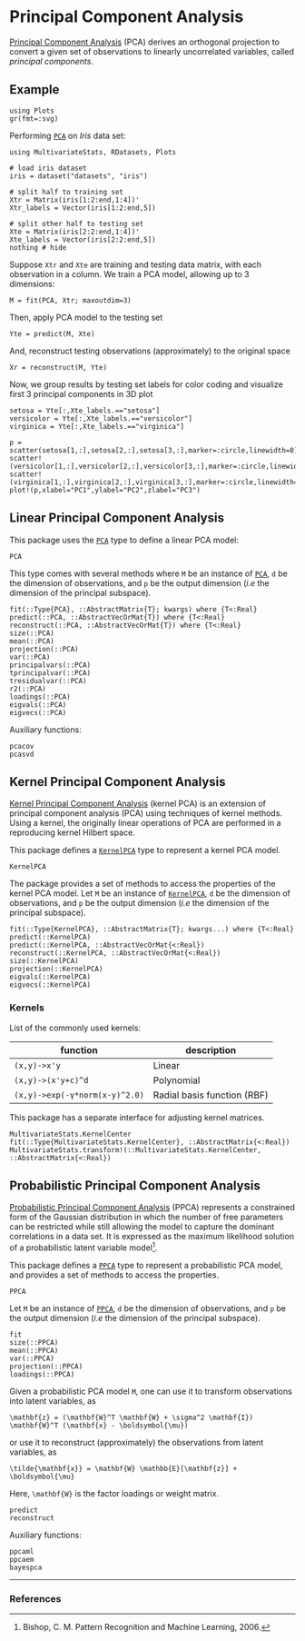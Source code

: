 # Principal Component Analysis

[Principal Component Analysis](http://en.wikipedia.org/wiki/Principal_component_analysis) (PCA) derives an orthogonal projection to convert a given set of observations to linearly uncorrelated variables, called *principal components*.

## Example

```@setup PCAex
using Plots
gr(fmt=:svg)
```

Performing [`PCA`](@ref) on *Iris* data set:

```@example PCAex
using MultivariateStats, RDatasets, Plots

# load iris dataset
iris = dataset("datasets", "iris")

# split half to training set
Xtr = Matrix(iris[1:2:end,1:4])'
Xtr_labels = Vector(iris[1:2:end,5])

# split other half to testing set
Xte = Matrix(iris[2:2:end,1:4])'
Xte_labels = Vector(iris[2:2:end,5])
nothing # hide
```

Suppose `Xtr` and `Xte` are training and testing data matrix, with each observation
in a column. We train a PCA model, allowing up to 3 dimensions:

```@example PCAex
M = fit(PCA, Xtr; maxoutdim=3)
```

Then, apply PCA model to the testing set

```@example PCAex
Yte = predict(M, Xte)
```

And, reconstruct testing observations (approximately) to the original space

```@example PCAex
Xr = reconstruct(M, Yte)
```

Now, we group results by testing set labels for color coding and visualize first
3 principal components in 3D plot

```@example PCAex
setosa = Yte[:,Xte_labels.=="setosa"]
versicolor = Yte[:,Xte_labels.=="versicolor"]
virginica = Yte[:,Xte_labels.=="virginica"]

p = scatter(setosa[1,:],setosa[2,:],setosa[3,:],marker=:circle,linewidth=0)
scatter!(versicolor[1,:],versicolor[2,:],versicolor[3,:],marker=:circle,linewidth=0)
scatter!(virginica[1,:],virginica[2,:],virginica[3,:],marker=:circle,linewidth=0)
plot!(p,xlabel="PC1",ylabel="PC2",zlabel="PC3")
```

## Linear Principal Component Analysis

This package uses the [`PCA`](@ref) type to define a linear PCA model:

```@docs
PCA
```

This type comes with several methods where ``M`` be an instance of  [`PCA`](@ref),
``d`` be the dimension of observations, and ``p`` be the output dimension (*i.e* the dimension of the principal subspace).

```@docs
fit(::Type{PCA}, ::AbstractMatrix{T}; kwargs) where {T<:Real}
predict(::PCA, ::AbstractVecOrMat{T}) where {T<:Real}
reconstruct(::PCA, ::AbstractVecOrMat{T}) where {T<:Real}
size(::PCA)
mean(::PCA)
projection(::PCA)
var(::PCA)
principalvars(::PCA)
tprincipalvar(::PCA)
tresidualvar(::PCA)
r2(::PCA)
loadings(::PCA)
eigvals(::PCA)
eigvecs(::PCA)
```

Auxiliary functions:
```@docs
pcacov
pcasvd
```

## Kernel Principal Component Analysis

[Kernel Principal Component Analysis](https://en.wikipedia.org/wiki/Kernel_principal_component_analysis>) (kernel PCA)
is an extension of principal component analysis (PCA) using techniques of kernel methods.
Using a kernel, the originally linear operations of PCA are performed in a reproducing kernel Hilbert space.


This package defines a [`KernelPCA`](@ref) type to represent a kernel PCA model.

```@docs
KernelPCA
```

The package provides a set of methods to access the properties of the kernel PCA
model. Let ``M`` be an instance of [`KernelPCA`](@ref), ``d`` be the dimension of
observations, and ``p`` be the output dimension (*i.e* the dimension of the principal subspace).

```@docs
fit(::Type{KernelPCA}, ::AbstractMatrix{T}; kwargs...) where {T<:Real}
predict(::KernelPCA)
predict(::KernelPCA, ::AbstractVecOrMat{<:Real})
reconstruct(::KernelPCA, ::AbstractVecOrMat{<:Real})
size(::KernelPCA)
projection(::KernelPCA)
eigvals(::KernelPCA)
eigvecs(::KernelPCA)
```

### Kernels

List of the commonly used kernels:

| function | description |
|----------|-------------|
|`(x,y)->x'y`| Linear |
|`(x,y)->(x'y+c)^d`| Polynomial |
|`(x,y)->exp(-γ*norm(x-y)^2.0)`| Radial basis function (RBF) |

This package has a separate interface for adjusting kernel matrices.

```@docs
MultivariateStats.KernelCenter
fit(::Type{MultivariateStats.KernelCenter}, ::AbstractMatrix{<:Real})
MultivariateStats.transform!(::MultivariateStats.KernelCenter, ::AbstractMatrix{<:Real})
```


## Probabilistic Principal Component Analysis

[Probabilistic Principal Component Analysis](https://www.microsoft.com/en-us/research/publication/probabilistic-principal-component-analysis) (PPCA)
represents a constrained form of the Gaussian distribution in which the number of
free parameters can be restricted while still allowing the model to capture
the dominant correlations in a data set. It is expressed as the maximum likelihood
solution of a probabilistic latent variable model[^1].

This package defines a [`PPCA`](@ref) type to represent a probabilistic PCA model,
and provides a set of methods to access the properties.

```@docs
PPCA
```

Let ``M`` be an instance of [`PPCA`](@ref), ``d`` be the dimension of observations,
and ``p`` be the output dimension (*i.e* the dimension of the principal subspace).

```@docs
fit
size(::PPCA)
mean(::PPCA)
var(::PPCA)
projection(::PPCA)
loadings(::PPCA)
```

Given a probabilistic PCA model ``M``, one can use it to transform observations into
latent variables, as

```@math
\mathbf{z} = (\mathbf{W}^T \mathbf{W} + \sigma^2 \mathbf{I}) \mathbf{W}^T (\mathbf{x} - \boldsymbol{\mu})
```

or use it to reconstruct (approximately) the observations from latent variables, as

```@math
\tilde{\mathbf{x}} = \mathbf{W} \mathbb{E}[\mathbf{z}] + \boldsymbol{\mu}
```

Here, ``\mathbf{W}`` is the factor loadings or weight matrix.

```@docs
predict
reconstruct
```

Auxiliary functions:

```@docs
ppcaml
ppcaem
bayespca
```

---

### References

[^1]: Bishop, C. M. Pattern Recognition and Machine Learning, 2006.

